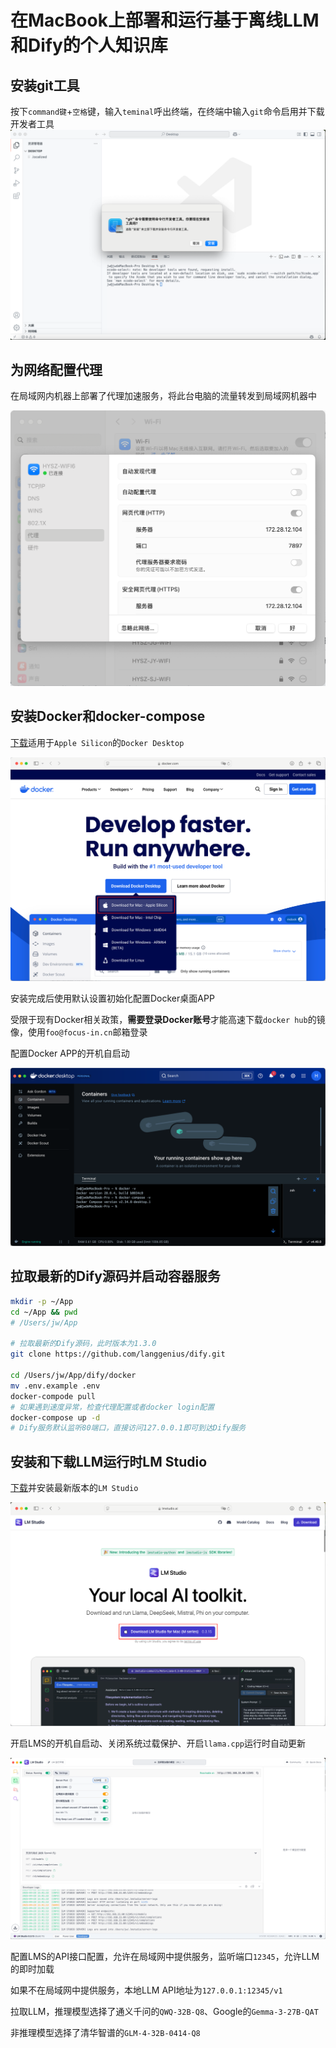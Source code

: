# 在MacBook上部署和运行基于离线LLM和Dify的个人知识库

## 安装git工具

按下`command键`+`空格`键，输入`teminal`呼出终端，在终端中输入`git`命令启用并下载开发者工具
![alt text](0x00.安装git.png)

## 为网络配置代理

在局域网内机器上部署了代理加速服务，将此台电脑的流量转发到局域网机器中

![alt text](0x01.为Mac配置代理.png)

## 安装Docker和docker-compose

[下载](https://www.docker.com)适用于`Apple Silicon`的`Docker Desktop`

![alt text](0x02.下载Docker环境.png)

安装完成后使用默认设置初始化配置Docker桌面APP

受限于现有Docker相关政策，**需要登录Docker账号**才能高速下载`docker hub`的镜像，使用`foo@focus-in.cn`邮箱登录

配置Docker APP的开机自启动

![alt text](0x03.校验Docker环境.png)

## 拉取最新的Dify源码并启动容器服务

```Bash
mkdir -p ~/App
cd ~/App && pwd
# /Users/jw/App

# 拉取最新的Dify源码，此时版本为1.3.0
git clone https://github.com/langgenius/dify.git

cd /Users/jw/App/dify/docker
mv .env.example .env
docker-compode pull
# 如果遇到速度异常，检查代理配置或者docker login配置
docker-compose up -d
# Dify服务默认监听80端口，直接访问127.0.0.1即可到达Dify服务
```

## 安装和下载LLM运行时LM Studio

[下载](https://lmstudio.ai)并安装最新版本的`LM Studio`

![alt text](0x04.下载LMStudio.png)

开启LMS的开机自启动、关闭系统过载保护、开启`llama.cpp`运行时自动更新

![alt text](0x05.LMS的API接口配置.png)

配置LMS的API接口配置，允许在局域网中提供服务，监听端口`12345`，允许LLM的即时加载

如果不在局域网中提供服务，本地LLM API地址为`127.0.0.1:12345/v1`

拉取LLM，推理模型选择了通义千问的`QWQ-32B-Q8`、Google的`Gemma-3-27B-QAT`

非推理模型选择了清华智谱的`GLM-4-32B-0414-Q8`